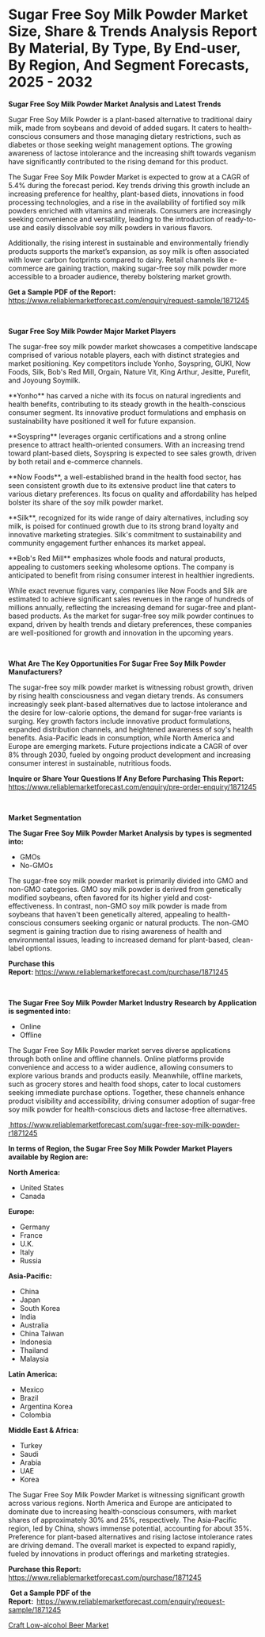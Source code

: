 <p><h1>Sugar Free Soy Milk Powder Market Size, Share & Trends Analysis Report By Material, By Type, By End-user, By Region, And Segment Forecasts, 2025 - 2032</h1></p><p><strong>Sugar Free Soy Milk Powder Market Analysis and Latest Trends</strong></p>
<p><p>Sugar Free Soy Milk Powder is a plant-based alternative to traditional dairy milk, made from soybeans and devoid of added sugars. It caters to health-conscious consumers and those managing dietary restrictions, such as diabetes or those seeking weight management options. The growing awareness of lactose intolerance and the increasing shift towards veganism have significantly contributed to the rising demand for this product.</p><p>The Sugar Free Soy Milk Powder Market is expected to grow at a CAGR of 5.4% during the forecast period. Key trends driving this growth include an increasing preference for healthy, plant-based diets, innovations in food processing technologies, and a rise in the availability of fortified soy milk powders enriched with vitamins and minerals. Consumers are increasingly seeking convenience and versatility, leading to the introduction of ready-to-use and easily dissolvable soy milk powders in various flavors.</p><p>Additionally, the rising interest in sustainable and environmentally friendly products supports the market’s expansion, as soy milk is often associated with lower carbon footprints compared to dairy. Retail channels like e-commerce are gaining traction, making sugar-free soy milk powder more accessible to a broader audience, thereby bolstering market growth.</p></p>
<p><strong>Get a Sample PDF of the Report:&nbsp;</strong> <a href="https://www.reliablemarketforecast.com/enquiry/request-sample/1871245?utm_campaign=3197&utm_medium=2&utm_source=Github&utm_content=ia&utm_term=07042025&utm_id=sugar-free-soy-milk-powder">https://www.reliablemarketforecast.com/enquiry/request-sample/1871245</a></p>
<p>&nbsp;</p>
<p><strong>Sugar Free Soy Milk Powder Major Market Players</strong></p>
<p><p>The sugar-free soy milk powder market showcases a competitive landscape comprised of various notable players, each with distinct strategies and market positioning. Key competitors include Yonho, Soyspring, GUKI, Now Foods, Silk, Bob's Red Mill, Orgain, Nature Vit, King Arthur, Jesitte, Purefit, and Joyoung Soymilk.</p><p>**Yonho** has carved a niche with its focus on natural ingredients and health benefits, contributing to its steady growth in the health-conscious consumer segment. Its innovative product formulations and emphasis on sustainability have positioned it well for future expansion.</p><p>**Soyspring** leverages organic certifications and a strong online presence to attract health-oriented consumers. With an increasing trend toward plant-based diets, Soyspring is expected to see sales growth, driven by both retail and e-commerce channels.</p><p>**Now Foods**, a well-established brand in the health food sector, has seen consistent growth due to its extensive product line that caters to various dietary preferences. Its focus on quality and affordability has helped bolster its share of the soy milk powder market.</p><p>**Silk**, recognized for its wide range of dairy alternatives, including soy milk, is poised for continued growth due to its strong brand loyalty and innovative marketing strategies. Silk's commitment to sustainability and community engagement further enhances its market appeal.</p><p>**Bob's Red Mill** emphasizes whole foods and natural products, appealing to customers seeking wholesome options. The company is anticipated to benefit from rising consumer interest in healthier ingredients.</p><p>While exact revenue figures vary, companies like Now Foods and Silk are estimated to achieve significant sales revenues in the range of hundreds of millions annually, reflecting the increasing demand for sugar-free and plant-based products. As the market for sugar-free soy milk powder continues to expand, driven by health trends and dietary preferences, these companies are well-positioned for growth and innovation in the upcoming years.</p></p>
<p>&nbsp;</p>
<p><strong>What Are The Key Opportunities For Sugar Free Soy Milk Powder Manufacturers?</strong></p>
<p><p>The sugar-free soy milk powder market is witnessing robust growth, driven by rising health consciousness and vegan dietary trends. As consumers increasingly seek plant-based alternatives due to lactose intolerance and the desire for low-calorie options, the demand for sugar-free variants is surging. Key growth factors include innovative product formulations, expanded distribution channels, and heightened awareness of soy's health benefits. Asia-Pacific leads in consumption, while North America and Europe are emerging markets. Future projections indicate a CAGR of over 8% through 2030, fueled by ongoing product development and increasing consumer interest in sustainable, nutritious foods.</p></p>
<p><strong>Inquire or Share Your Questions If Any Before Purchasing This Report:</strong> <a href="https://www.reliablemarketforecast.com/enquiry/pre-order-enquiry/1871245?utm_campaign=3197&utm_medium=2&utm_source=Github&utm_content=ia&utm_term=07042025&utm_id=sugar-free-soy-milk-powder">https://www.reliablemarketforecast.com/enquiry/pre-order-enquiry/1871245</a></p>
<p>&nbsp;</p>
<p><strong>Market Segmentation</strong></p>
<p><strong>The Sugar Free Soy Milk Powder Market Analysis by types is segmented into:</strong></p>
<p><ul><li>GMOs</li><li>No-GMOs</li></ul></p>
<p><p>The sugar-free soy milk powder market is primarily divided into GMO and non-GMO categories. GMO soy milk powder is derived from genetically modified soybeans, often favored for its higher yield and cost-effectiveness. In contrast, non-GMO soy milk powder is made from soybeans that haven't been genetically altered, appealing to health-conscious consumers seeking organic or natural products. The non-GMO segment is gaining traction due to rising awareness of health and environmental issues, leading to increased demand for plant-based, clean-label options.</p></p>
<p><strong>Purchase this Report:&nbsp;</strong><a href="https://www.reliablemarketforecast.com/purchase/1871245?utm_campaign=3197&utm_medium=2&utm_source=Github&utm_content=ia&utm_term=07042025&utm_id=sugar-free-soy-milk-powder">https://www.reliablemarketforecast.com/purchase/1871245</a></p>
<p>&nbsp;</p>
<p><strong>The Sugar Free Soy Milk Powder Market Industry Research by Application is segmented into:</strong></p>
<p><ul><li>Online</li><li>Offline</li></ul></p>
<p><p>The Sugar Free Soy Milk Powder market serves diverse applications through both online and offline channels. Online platforms provide convenience and access to a wider audience, allowing consumers to explore various brands and products easily. Meanwhile, offline markets, such as grocery stores and health food shops, cater to local customers seeking immediate purchase options. Together, these channels enhance product visibility and accessibility, driving consumer adoption of sugar-free soy milk powder for health-conscious diets and lactose-free alternatives.</p></p>
<p><a href="https://www.reliablemarketforecast.com/sugar-free-soy-milk-powder-r1871245?utm_campaign=3197&utm_medium=2&utm_source=Github&utm_content=ia&utm_term=07042025&utm_id=sugar-free-soy-milk-powder">&nbsp;https://www.reliablemarketforecast.com/sugar-free-soy-milk-powder-r1871245</a></p>
<p><strong>In terms of Region, the Sugar Free Soy Milk Powder Market Players available by Region are:</strong></p>
<p>
    <p> <strong> North America: </strong>
        <ul>
            <li>United States</li>
            <li>Canada</li>
        </ul>
        </p> 
    <p> <strong> Europe: </strong>
        <ul>
            <li>Germany</li>
            <li>France</li>
            <li>U.K.</li>
            <li>Italy</li>
            <li>Russia</li>
        </ul>
        </p> 
    <p> <strong> Asia-Pacific: </strong>
        <ul>
            <li>China</li>
            <li>Japan</li>
            <li>South Korea</li>
            <li>India</li>
            <li>Australia</li>
            <li>China Taiwan</li>
            <li>Indonesia</li>
            <li>Thailand</li>
            <li>Malaysia</li>
        </ul>
        </p> 
    <p> <strong> Latin America: </strong>
        <ul>
            <li>Mexico</li>
            <li>Brazil</li>
            <li>Argentina Korea</li>
            <li>Colombia</li>
        </ul>
        </p> 
    <p> <strong> Middle East & Africa: </strong>
        <ul>
            <li>Turkey</li>
            <li>Saudi</li>
            <li>Arabia</li>
            <li>UAE</li>
            <li>Korea</li>
        </ul>
    </p>
    </p>
<p><p>The Sugar Free Soy Milk Powder Market is witnessing significant growth across various regions. North America and Europe are anticipated to dominate due to increasing health-conscious consumers, with market shares of approximately 30% and 25%, respectively. The Asia-Pacific region, led by China, shows immense potential, accounting for about 35%. Preference for plant-based alternatives and rising lactose intolerance rates are driving demand. The overall market is expected to expand rapidly, fueled by innovations in product offerings and marketing strategies.</p></p>
<p><strong>Purchase this Report: </strong><a href="https://www.reliablemarketforecast.com/purchase/1871245?utm_campaign=3197&utm_medium=2&utm_source=Github&utm_content=ia&utm_term=07042025&utm_id=sugar-free-soy-milk-powder">https://www.reliablemarketforecast.com/purchase/1871245</a></p>
<p>&nbsp;<strong>Get a Sample PDF of the Report:&nbsp;&nbsp;</strong><a href="https://www.reliablemarketforecast.com/enquiry/request-sample/1871245?utm_campaign=3197&utm_medium=2&utm_source=Github&utm_content=ia&utm_term=07042025&utm_id=sugar-free-soy-milk-powder">https://www.reliablemarketforecast.com/enquiry/request-sample/1871245</a></p>
<p><strong></strong></p>
<p><p><a href="https://github.com/shadnfamoza/Market-Research-Report-List-1/blob/main/craft-low-alcohol-beer-market.md?utm_campaign=3197&utm_medium=2&utm_source=Github&utm_content=ia&utm_term=07042025&utm_id=sugar-free-soy-milk-powder">Craft Low-alcohol Beer Market</a></p></p>